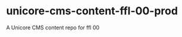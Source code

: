 unicore-cms-content-ffl-00-prod
===============================

A Unicore CMS content repo for ffl 00
